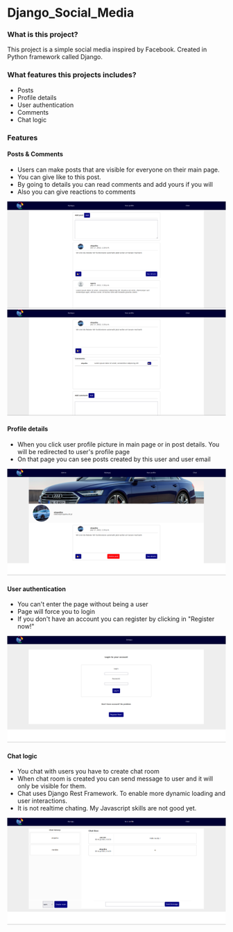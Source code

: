 # Django_Social_Media

### What is this project?

This project is a simple social media inspired by Facebook. Created in Python framework called Django.

### What features this projects includes?

- Posts
- Profile details
- User authentication
- Comments 
- Chat logic

### Features

#### Posts & Comments

- Users can make posts that are visible for everyone on their main page.
- You can give like to this post.
- By going to details you can read comments and add yours if you will
- Also you can give reactions to comments

![scr2!](screenshots/scr2.png)
![scr3!](screenshots/scr3.png)

#### Profile details 

- When you click user profile picture in main page or in post details. You will be redirected to user's profile page
- On that page you can see posts created by this user and user email

![scr4!](screenshots/scr4.png)

#### User authentication

- You can't enter the page without being a user
- Page will force you to login
- If you don't have an account you can register by clicking in "Register now!"

![scr5!](screenshots/scr5.png)

#### Chat logic

- You chat with users you have to create chat room
- When chat room is created you can send message to user and it will only be visible for them.
- Chat uses Django Rest Framework. To enable more dynamic loading and user interactions.
- It is not realtime chating. My Javascript skills are not good yet.

![scr1!](screenshots/scr1.png)
